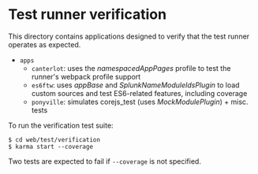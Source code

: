 # Test runner verification

This directory contains applications designed to verify that the test runner operates as expected.

- `apps`
  - `canterlot`: uses the *namespacedAppPages* profile to test the runner's webpack profile support
  - `es6ftw`: uses *appBase* and *SplunkNameModuleIdsPlugin* to load custom sources and test ES6-related features, including coverage
  - `ponyville`: simulates corejs_test (uses *MockModulePlugin*) + misc. tests

To run the verification test suite:

```
$ cd web/test/verification
$ karma start --coverage
```

Two tests are expected to fail if `--coverage` is not specified.
